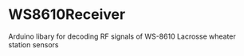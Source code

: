 # WS8610Receiver
Arduino libary for decoding RF signals of WS-8610 Lacrosse wheater station sensors
